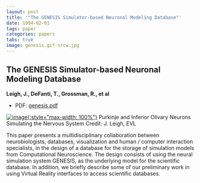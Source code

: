 ```yaml
---
layout: post
title: '"The GENESIS Simulator-based Neuronal Modeling Database"'
date: 1994-02-01
tags: paper
categories: papers
tabs: true
image: genesis.gif-srcw.jpg
---
```


## The GENESIS Simulator-based Neuronal Modeling Database
**Leigh, J., DeFanti, T., Grossman, R., et al**
- PDF: [genesis.pdf](/documents/genesis.pdf)


[![image](https://www.evl.uic.edu/output/originals/genesis.gif-srcw.jpg){:style="max-width: 100%"}](https://www.evl.uic.edu/output/originals/genesis.gif-srcw.jpg)
Purkinje and Inferior Olivary Neurons Simulating the Nervous System
Credit: J. Leigh, EVL

This paper presents a multidisciplinary collaboration between neurobiologists, databases, visualization and human / computer interaction specialists, in the design of a database for the storage of simulation models from Computational Neuroscience. The design consists of using the neural simulation system GENESIS, as the underlying model for the scientific database. In addition, we briefly describe some of our preliminary work in using Virtual Reality interfaces to access scientific databases.